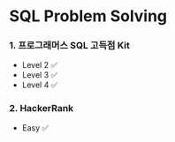# SQL Problem Solving
### 1. 프로그래머스 SQL 고득점 Kit 
+ Level 2 ✅
+ Level 3 ✅
+ Level 4 ✅


### 2. HackerRank
 + Easy ✅

